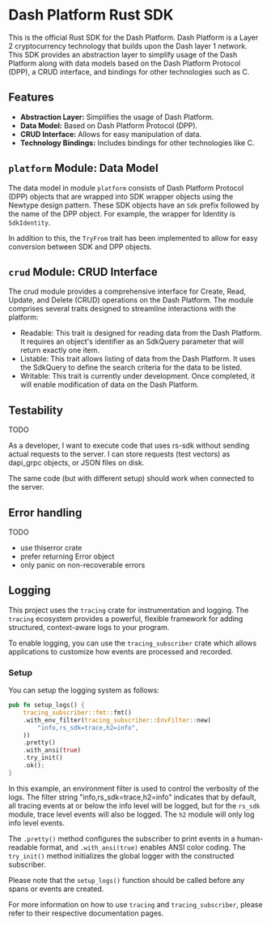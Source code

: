 # Dash Platform Rust SDK

This is the official Rust SDK for the Dash Platform. Dash Platform is a Layer 2 cryptocurrency technology that builds upon the Dash layer 1 network. This SDK provides an abstraction layer to simplify usage of the Dash Platform along with data models based on the Dash Platform Protocol (DPP), a CRUD interface, and bindings for other technologies such as C.

## Features

- **Abstraction Layer:** Simplifies the usage of Dash Platform.
- **Data Model:** Based on Dash Platform Protocol (DPP).
- **CRUD Interface:** Allows for easy manipulation of data.
- **Technology Bindings:** Includes bindings for other technologies like C.

## `platform` Module: Data Model

The data model in module `platform` consists of Dash Platform Protocol (DPP) objects that are wrapped into SDK wrapper objects using the Newtype design pattern. These SDK objects have an `Sdk` prefix followed by the name of the DPP object. For example, the wrapper for Identity is `SdkIdentity`.

In addition to this, the `TryFrom` trait has been implemented to allow for easy conversion between SDK and DPP objects.

## `crud` Module: CRUD Interface

The crud module provides a comprehensive interface for Create, Read, Update, and Delete (CRUD) operations on the Dash Platform. The module comprises several traits designed to streamline interactions with the platform:

- Readable: This trait is designed for reading data from the Dash Platform. It requires an object's identifier as an SdkQuery parameter that will return exactly one item.
- Listable: This trait allows listing of data from the Dash Platform. It uses the SdkQuery to define the search criteria for the data to be listed.
- Writable: This trait is currently under development. Once completed, it will enable modification of data on the Dash Platform.

## Testability

TODO

As a developer, I want to execute code that uses rs-sdk without sending actual requests to the server.
I can store requests (test vectors) as dapi_grpc objects, or JSON files on disk.

The same code (but with different setup) should work when connected to the server.

## Error handling

TODO

- use thiserror crate
- prefer returning Error object
- only panic on non-recoverable errors

## Logging

This project uses the `tracing` crate for instrumentation and logging. The `tracing` ecosystem provides a powerful, flexible framework for adding structured, context-aware logs to your program.

To enable logging, you can use the `tracing_subscriber` crate which allows applications to customize how events are processed and recorded.

### Setup

You can setup the logging system as follows:

```rust
pub fn setup_logs() {
    tracing_subscriber::fmt::fmt()
    .with_env_filter(tracing_subscriber::EnvFilter::new(
        "info,rs_sdk=trace,h2=info",
    ))
    .pretty()
    .with_ansi(true)
    .try_init()
    .ok();
}
```

In this example, an environment filter is used to control the verbosity of the logs. The filter string "info,rs_sdk=trace,h2=info" indicates that by default, all tracing events at or below the info level will be logged, but for the `rs_sdk` module, trace level events will also be logged. The `h2` module will only log info level events.

The `.pretty()` method configures the subscriber to print events in a human-readable format, and `.with_ansi(true)` enables ANSI color coding. The `try_init()` method initializes the global logger with the constructed subscriber.

Please note that the `setup_logs()` function should be called before any spans or events are created.

For more information on how to use `tracing` and `tracing_subscriber`, please refer to their respective documentation pages.
